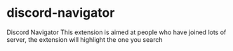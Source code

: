 # discord-navigator
Discord Navigator
This extension is aimed at people who have joined lots of server, the extension will highlight the one you search
